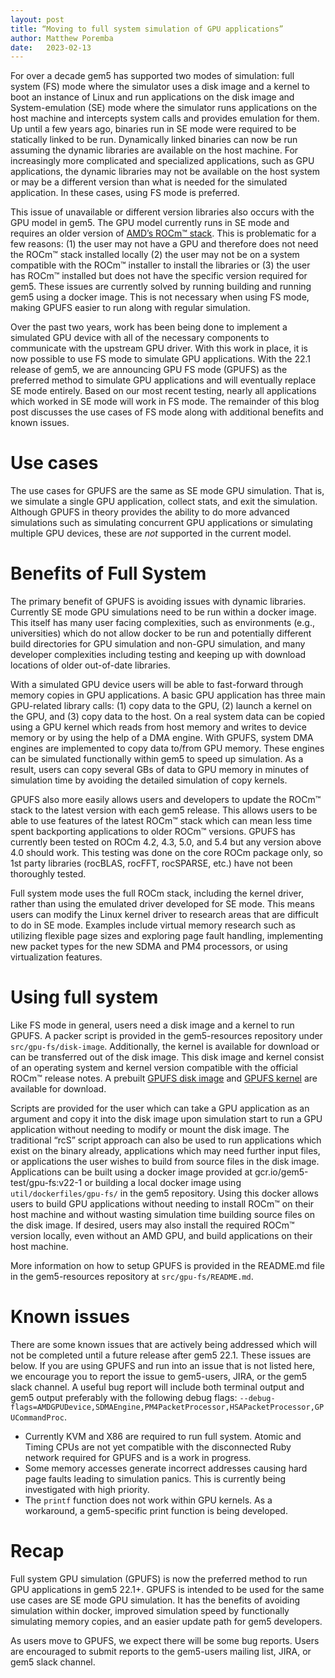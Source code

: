 ```yaml
---
layout: post
title: “Moving to full system simulation of GPU applications”
author: Matthew Poremba
date:   2023-02-13
---
```


For over a decade gem5 has supported two modes of simulation: full system (FS) mode where the simulator uses a disk image and a kernel to boot an instance of Linux and run applications on the disk image and System-emulation (SE) mode where the simulator runs applications on the host machine and intercepts system calls and provides emulation for them.
Up until a few years ago, binaries run in SE mode were required to be statically linked to be run.
Dynamically linked binaries can now be run assuming the dynamic libraries are available on the host machine.
For increasingly more complicated and specialized applications, such as GPU applications, the dynamic libraries may not be available on the host system or may be a different version than what is needed for the simulated application.
In these cases, using FS mode is preferred.

This issue of unavailable or different version libraries also occurs with the GPU model in gem5.
The GPU model currently runs in SE mode and requires an older version of [AMD’s ROCm™ stack](https://www.amd.com/en/graphics/servers-solutions-rocm).
This is problematic for a few reasons: (1) the user may not have a GPU and therefore does not need the ROCm™ stack installed locally (2) the user may not be on a system compatible with the ROCm™ installer to install the libraries or (3) the user has ROCm™ installed but does not have the specific version required for gem5.
These issues are currently solved by running building and running gem5 using a docker image.
This is not necessary when using FS mode, making GPUFS easier to run along with regular simulation.

Over the past two years, work has been being done to implement a simulated GPU device with all of the necessary components to communicate with the upstream GPU driver.
With this work in place, it is now possible to use FS mode to simulate GPU applications.
With the 22.1 release of gem5, we are announcing GPU FS mode (GPUFS) as the preferred method to simulate GPU applications and will eventually replace SE mode entirely.
Based on our most recent testing, nearly all applications which worked in SE mode will work in FS mode.
The remainder of this blog post discusses the use cases of FS mode along with additional benefits and known issues.

# Use cases
The use cases for GPUFS are the same as SE mode GPU simulation.
That is, we simulate a single GPU application, collect stats, and exit the simulation.
Although GPUFS in theory provides the ability to do more advanced simulations such as simulating concurrent GPU applications or simulating multiple GPU devices, these are *not* supported in the current model.


# Benefits of Full System
The primary benefit of GPUFS is avoiding issues with dynamic libraries.
Currently SE mode GPU simulations need to be run within a docker image.
This itself has many user facing complexities, such as environments (e.g., universities) which do not allow docker to be run and potentially different build directories for GPU simulation and non-GPU simulation, and many developer complexities including testing and keeping up with download locations of older out-of-date libraries.

With a simulated GPU device users will be able to fast-forward through memory copies in GPU applications.
A basic GPU application has three main GPU-related library calls: (1) copy data to the GPU, (2) launch a kernel on the GPU, and (3) copy data to the host.
On a real system data can be copied using a GPU kernel which reads from host memory and writes to device memory or by using the help of a DMA engine.
With GPUFS, system DMA engines are implemented to copy data to/from GPU memory.
These engines can be simulated functionally within gem5 to speed up simulation.
As a result, users can copy several GBs of data to GPU memory in minutes of simulation time by avoiding the detailed simulation of copy kernels.

GPUFS also more easily allows users and developers to update the ROCm™ stack to the latest version with each gem5 release.
This allows users to be able to use features of the latest ROCm™ stack which can mean less time spent backporting applications to older ROCm™ versions.
GPUFS has currently been tested on ROCm 4.2, 4.3, 5.0, and 5.4 but any version above 4.0 should work.
This testing was done on the core ROCm package only, so 1st party libraries (rocBLAS, rocFFT, rocSPARSE, etc.) have not been thoroughly tested.

Full system mode uses the full ROCm stack, including the kernel driver, rather than using the emulated driver developed for SE mode.
This means users can modify the Linux kernel driver to research areas that are difficult to do in SE mode.
Examples include virtual memory research such as utilizing flexible page sizes and exploring page fault handling, implementing new packet types for the new SDMA and PM4 processors, or using virtualization features.

# Using full system
Like FS mode in general, users need a disk image and a kernel to run GPUFS.
A packer script is provided in the gem5-resources repository under `src/gpu-fs/disk-image`.
Additionally, the kernel is available for download or can be transferred out of the disk image.
This disk image and kernel consist of an operating system and kernel version compatible with the official ROCm™ release notes.
A prebuilt [GPUFS disk image](http://dist.gem5.org/dist/v22-1/images/x86/ubuntu-18-04/x86-gpu-fs-20220512.img.gz) and [GPUFS kernel](http://dist.gem5.org/dist/v22-1/kernels/x86/static/vmlinux-5.4.0-105-generic) are available for download.

Scripts are provided for the user which can take a GPU application as an argument and copy it into the disk image upon simulation start to run a GPU application without needing to modify or mount the disk image.
The traditional “rcS” script approach can also be used to run applications which exist on the binary already, applications which may need further input files, or applications the user wishes to build from source files in the disk image.
Applications can be built using a docker image provided at gcr.io/gem5-test/gpu-fs:v22-1 or building a local docker image using `util/dockerfiles/gpu-fs/` in the gem5 repository.
Using this docker allows users to build GPU applications without needing to install ROCm™ on their host machine and without wasting simulation time building source files on the disk image.
If desired, users may also install the required ROCm™ version locally, even without an AMD GPU, and build applications on their host machine.

More information on how to setup GPUFS is provided in the README.md file in the gem5-resources repository at `src/gpu-fs/README.md`.

# Known issues
There are some known issues that are actively being addressed which will not be completed until a future release after gem5 22.1.
These issues are below.
If you are using GPUFS and run into an issue that is not listed here, we encourage you to report the issue to gem5-users, JIRA, or the gem5 slack channel.
A useful bug report will include both terminal output and gem5 output preferably with the following debug flags: `--debug-flags=AMDGPUDevice,SDMAEngine,PM4PacketProcessor,HSAPacketProcessor,GPUCommandProc`.

* Currently KVM and X86 are required to run full system.  Atomic and Timing CPUs are not yet compatible with the disconnected Ruby network required for GPUFS and is a work in progress.
* Some memory accesses generate incorrect addresses causing hard page faults leading to simulation panics.  This is currently being investigated with high priority.
* The `printf` function does not work within GPU kernels.  As a workaround, a gem5-specific print function is being developed.

# Recap
Full system GPU simulation (GPUFS) is now the preferred method to run GPU applications in gem5 22.1+.
GPUFS is intended to be used for the same use cases are SE mode GPU simulation.
It has the benefits of avoiding simulation within docker, improved simulation speed by functionally simulating memory copies, and an easier update path for gem5 developers.

As users move to GPUFS, we expect there will be some bug reports.
Users are encouraged to submit reports to the gem5-users mailing list, JIRA, or gem5 slack channel.
